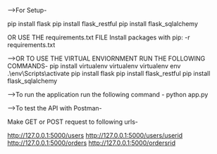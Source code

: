 -->For Setup-

pip install flask
pip install flask_restful
pip install flask_sqlalchemy

OR USE THE requirements.txt FILE
Install packages with pip: -r requirements.txt



-->OR TO USE THE VIRTUAL ENVIORNMENT RUN THE FOLLOWING COMMANDS-
pip install virtualenv
virtualenv
virtualenv env
.\env\Scripts\activate
pip install flask
pip install flask_restful
pip install flask_sqlalchemy


-->To run the application  run the following command -
python app.py

-->To test the API with Postman-

Make GET or POST request to following urls-

http://127.0.0.1:5000/users
http://127.0.0.1:5000/users/userid
http://127.0.0.1:5000/orders
http://127.0.0.1:5000/ordersrid





